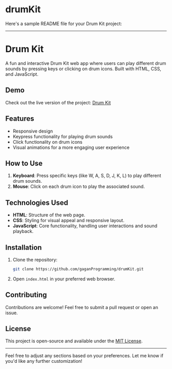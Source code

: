 # drumKit
Here's a sample README file for your Drum Kit project:

---

# Drum Kit

A fun and interactive Drum Kit web app where users can play different drum sounds by pressing keys or clicking on drum icons. Built with HTML, CSS, and JavaScript.

## Demo

Check out the live version of the project: [Drum Kit](https://gaganprogramming.github.io/drumKit/)

## Features

- Responsive design
- Keypress functionality for playing drum sounds
- Click functionality on drum icons
- Visual animations for a more engaging user experience

## How to Use

1. **Keyboard**: Press specific keys (like W, A, S, D, J, K, L) to play different drum sounds.
2. **Mouse**: Click on each drum icon to play the associated sound.

## Technologies Used

- **HTML**: Structure of the web page.
- **CSS**: Styling for visual appeal and responsive layout.
- **JavaScript**: Core functionality, handling user interactions and sound playback.

## Installation

1. Clone the repository:
   ```bash
   git clone https://github.com/gaganProgramming/drumKit.git
   ```
2. Open `index.html` in your preferred web browser.

## Contributing

Contributions are welcome! Feel free to submit a pull request or open an issue.

## License

This project is open-source and available under the [MIT License](LICENSE).

---

Feel free to adjust any sections based on your preferences. Let me know if you'd like any further customization!
